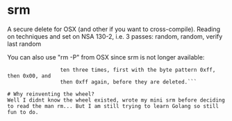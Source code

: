 # srm
A secure delete for OSX (and other if you want to cross-compile).
Reading on techniques and set on NSA 130-2, i.e. 3 passes: random, random, verify last random

You can also use "rm -P" from OSX since srm is not longer available:
```     -P          Overwrite regular files before deleting them.  Files are overwrit-
                 ten three times, first with the byte pattern 0xff, then 0x00, and
                 then 0xff again, before they are deleted.```
                 
# Why reinventing the wheel?
Well I didnt know the wheel existed, wrote my mini srm before deciding to read the man rm... But I am still trying to learn Golang so still fun to do.
